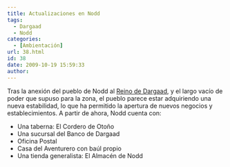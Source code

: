```yaml
---
title: Actualizaciones en Nodd
tags:
  - Dargaad
  - Nodd
categories:
  - [Ambientación]
url: 38.html
id: 38
date: 2009-10-19 15:59:33
author:
---
```


Tras la anexión del pueblo de Nodd al [Reino de Dargaad](http://wiki.ciudadcapital.net/index.php?title=Dargaad), y el largo vacío de poder que supuso para la zona, el pueblo parece estar adquiriendo una nueva estabilidad, lo que ha permitido la apertura de nuevos negocios y establecimientos. A partir de ahora, Nodd cuenta con:

*   Una taberna: El Cordero de Otoño
*   Una sucursal del Banco de Dargaad
*   Oficina Postal
*   Casa del Aventurero con baúl propio
*   Una tienda generalista: El Almacén de Nodd
